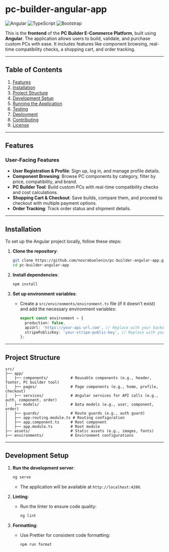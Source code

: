 # pc-builder-angular-app

![Angular](https://img.shields.io/badge/Angular-DD0031?style=for-the-badge&logo=angular&logoColor=white)
![TypeScript](https://img.shields.io/badge/TypeScript-007ACC?style=for-the-badge&logo=typescript&logoColor=white)
![Bootstrap](https://img.shields.io/badge/Bootstrap-563D7C?style=for-the-badge&logo=bootstrap&logoColor=white)

This is the **frontend** of the **PC Builder E-Commerce Platform**, built using **Angular**. The application allows users to build, validate, and purchase custom PCs with ease. It includes features like component browsing, real-time compatibility checks, a shopping cart, and order tracking.

---

## Table of Contents

1. [Features](#features)
2. [Installation](#installation)
3. [Project Structure](#project-structure)
4. [Development Setup](#development-setup)
5. [Running the Application](#running-the-application)
6. [Testing](#testing)
7. [Deployment](#deployment)
8. [Contributing](#contributing)
9. [License](#license)

---

## Features

### User-Facing Features
- **User Registration & Profile**: Sign up, log in, and manage profile details.
- **Component Browsing**: Browse PC components by category, filter by price, compatibility, and brand.
- **PC Builder Tool**: Build custom PCs with real-time compatibility checks and cost calculations.
- **Shopping Cart & Checkout**: Save builds, compare them, and proceed to checkout with multiple payment options.
- **Order Tracking**: Track order status and shipment details.

---

## Installation

To set up the Angular project locally, follow these steps:

1. **Clone the repository**:
   ```bash
   git clone https://github.com/nourabuelenin/pc-builder-angular-app.git
   cd pc-builder-angular-app
   ```

2. **Install dependencies**:
   ```bash
   npm install
   ```

3. **Set up environment variables**:
   - Create a `src/environments/environment.ts` file (if it doesn't exist) and add the necessary environment variables:
     ```typescript
     export const environment = {
       production: false,
       apiUrl: 'https://your-api-url.com', // Replace with your backend API URL
       stripePublicKey: 'your-stripe-public-key', // Replace with your Stripe public key
     };
     ```

---

## Project Structure

```
src/
├── app/
│   ├── components/          # Reusable components (e.g., header, footer, PC builder tool)
│   ├── pages/               # Page components (e.g., home, profile, checkout)
│   ├── services/            # Angular services for API calls (e.g., auth, component, order)
│   ├── models/              # Data models (e.g., user, component, order)
│   ├── guards/              # Route guards (e.g., auth guard)
│   ├── app-routing.module.ts # Routing configuration
│   ├── app.component.ts     # Root component
│   ├── app.module.ts        # Root module
├── assets/                  # Static assets (e.g., images, fonts)
├── environments/            # Environment configurations
```

---

## Development Setup

1. **Run the development server**:
   ```bash
   ng serve
   ```
   - The application will be available at `http://localhost:4200`.

2. **Linting**:
   - Run the linter to ensure code quality:
     ```bash
     ng lint
     ```

3. **Formatting**:
   - Use Prettier for consistent code formatting:
     ```bash
     npm run format
     ```
